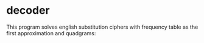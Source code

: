 # decoder

This program solves english substitution ciphers with frequency table as the first approximation and quadgrams: